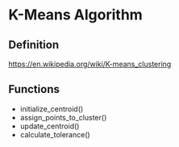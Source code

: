 # K-Means Algorithm
## Definition
<https://en.wikipedia.org/wiki/K-means_clustering>
## Functions
- initialize_centroid()
- assign_points_to_cluster()
- update_centroid()
- calculate_tolerance()